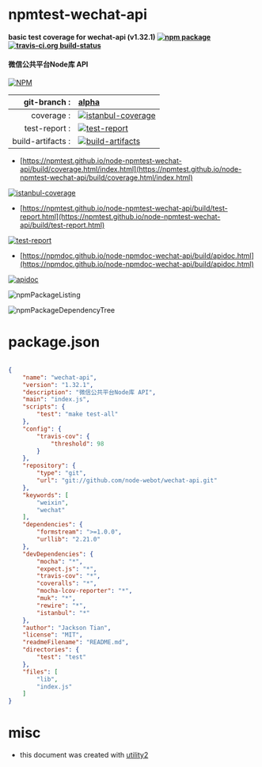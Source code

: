 # npmtest-wechat-api

#### basic test coverage for  wechat-api (v1.32.1)  [![npm package](https://img.shields.io/npm/v/npmtest-wechat-api.svg?style=flat-square)](https://www.npmjs.org/package/npmtest-wechat-api) [![travis-ci.org build-status](https://api.travis-ci.org/npmtest/node-npmtest-wechat-api.svg)](https://travis-ci.org/npmtest/node-npmtest-wechat-api)

#### 微信公共平台Node库 API

[![NPM](https://nodei.co/npm/wechat-api.png?downloads=true&downloadRank=true&stars=true)](https://www.npmjs.com/package/wechat-api)

| git-branch : | [alpha](https://github.com/npmtest/node-npmtest-wechat-api/tree/alpha)|
|--:|:--|
| coverage : | [![istanbul-coverage](https://npmtest.github.io/node-npmtest-wechat-api/build/coverage.badge.svg)](https://npmtest.github.io/node-npmtest-wechat-api/build/coverage.html/index.html)|
| test-report : | [![test-report](https://npmtest.github.io/node-npmtest-wechat-api/build/test-report.badge.svg)](https://npmtest.github.io/node-npmtest-wechat-api/build/test-report.html)|
| build-artifacts : | [![build-artifacts](https://npmtest.github.io/node-npmtest-wechat-api/glyphicons_144_folder_open.png)](https://github.com/npmtest/node-npmtest-wechat-api/tree/gh-pages/build)|

- [https://npmtest.github.io/node-npmtest-wechat-api/build/coverage.html/index.html](https://npmtest.github.io/node-npmtest-wechat-api/build/coverage.html/index.html)

[![istanbul-coverage](https://npmtest.github.io/node-npmtest-wechat-api/build/screenCapture.buildCi.browser.%252Ftmp%252Fbuild%252Fcoverage.lib.html.png)](https://npmtest.github.io/node-npmtest-wechat-api/build/coverage.html/index.html)

- [https://npmtest.github.io/node-npmtest-wechat-api/build/test-report.html](https://npmtest.github.io/node-npmtest-wechat-api/build/test-report.html)

[![test-report](https://npmtest.github.io/node-npmtest-wechat-api/build/screenCapture.buildCi.browser.%252Ftmp%252Fbuild%252Ftest-report.html.png)](https://npmtest.github.io/node-npmtest-wechat-api/build/test-report.html)

- [https://npmdoc.github.io/node-npmdoc-wechat-api/build/apidoc.html](https://npmdoc.github.io/node-npmdoc-wechat-api/build/apidoc.html)

[![apidoc](https://npmdoc.github.io/node-npmdoc-wechat-api/build/screenCapture.buildCi.browser.%252Ftmp%252Fbuild%252Fapidoc.html.png)](https://npmdoc.github.io/node-npmdoc-wechat-api/build/apidoc.html)

![npmPackageListing](https://npmtest.github.io/node-npmtest-wechat-api/build/screenCapture.npmPackageListing.svg)

![npmPackageDependencyTree](https://npmtest.github.io/node-npmtest-wechat-api/build/screenCapture.npmPackageDependencyTree.svg)



# package.json

```json

{
    "name": "wechat-api",
    "version": "1.32.1",
    "description": "微信公共平台Node库 API",
    "main": "index.js",
    "scripts": {
        "test": "make test-all"
    },
    "config": {
        "travis-cov": {
            "threshold": 98
        }
    },
    "repository": {
        "type": "git",
        "url": "git://github.com/node-webot/wechat-api.git"
    },
    "keywords": [
        "weixin",
        "wechat"
    ],
    "dependencies": {
        "formstream": ">=1.0.0",
        "urllib": "2.21.0"
    },
    "devDependencies": {
        "mocha": "*",
        "expect.js": "*",
        "travis-cov": "*",
        "coveralls": "*",
        "mocha-lcov-reporter": "*",
        "muk": "*",
        "rewire": "*",
        "istanbul": "*"
    },
    "author": "Jackson Tian",
    "license": "MIT",
    "readmeFilename": "README.md",
    "directories": {
        "test": "test"
    },
    "files": [
        "lib",
        "index.js"
    ]
}
```



# misc
- this document was created with [utility2](https://github.com/kaizhu256/node-utility2)
